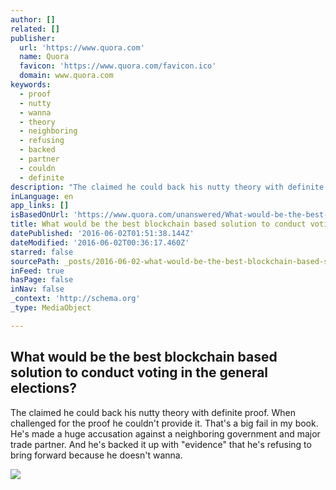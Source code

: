 ```yaml
---
author: []
related: []
publisher:
  url: 'https://www.quora.com'
  name: Quora
  favicon: 'https://www.quora.com/favicon.ico'
  domain: www.quora.com
keywords:
  - proof
  - nutty
  - wanna
  - theory
  - neighboring
  - refusing
  - backed
  - partner
  - couldn
  - definite
description: "The claimed he could back his nutty theory with definite proof. When challenged for the proof he couldn't provide it. That's a big fail in my book. He's made a huge accusation against a neighboring government and major trade partner. And he's backed it up with \"evidence\" that he's refusing to bring forward because he doesn't wanna."
inLanguage: en
app_links: []
isBasedOnUrl: 'https://www.quora.com/unanswered/What-would-be-the-best-blockchain-based-solution-to-conduct-voting-in-the-general-elections'
title: What would be the best blockchain based solution to conduct voting in the general elections?
datePublished: '2016-06-02T01:51:38.144Z'
dateModified: '2016-06-02T00:36:17.460Z'
starred: false
sourcePath: _posts/2016-06-02-what-would-be-the-best-blockchain-based-solution-to-conduct.md
inFeed: true
hasPage: false
inNav: false
_context: 'http://schema.org'
_type: MediaObject

---
```

<article style=""><h1>What would be the best blockchain based solution to conduct voting in the general elections?</h1><p>The claimed he could back his nutty theory with definite proof. When challenged for the proof he couldn't provide it. That's a big fail in my book. He's made a huge accusation against a neighboring government and major trade partner. And he's backed it up with "evidence" that he's refusing to bring forward because he doesn't wanna.</p><img src="https://qsf.is.quoracdn.net/-images.new_grid.fb_share_default.pnge6dde9cfa6e03c43.png" /></article>